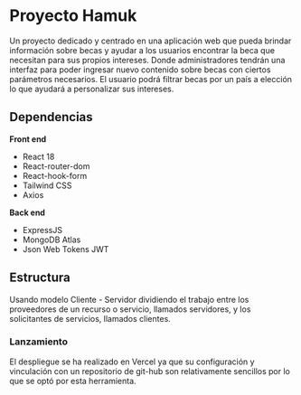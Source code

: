 # Proyecto Hamuk 
Un proyecto dedicado y centrado en una aplicación web que pueda brindar información sobre becas y ayudar a los usuarios encontrar la beca que necesitan para sus propios intereses.
Donde administradores tendrán una interfaz para poder ingresar nuevo contenido sobre becas con ciertos parámetros necesarios.
El usuario podrá filtrar becas por un país a elección lo que ayudará a personalizar sus intereses.
## Dependencias
**Front end**
- React 18
- React-router-dom
- React-hook-form
- Tailwind CSS
- Axios
  
**Back end**
- ExpressJS
- MongoDB Atlas
- Json Web Tokens JWT
## Estructura
Usando modelo Cliente - Servidor dividiendo el trabajo entre los proveedores de un recurso o servicio, llamados servidores, y los solicitantes de servicios, llamados clientes.
### Lanzamiento
El despliegue se ha realizado en Vercel ya que su configuración y vinculación con un repositorio de git-hub son relativamente sencillos por lo que se optó por esta herramienta.
